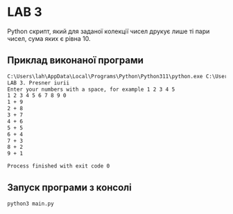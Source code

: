 # LAB 3 

Python скрипт, який для заданої колекції чисел друкує лише ті пари чисел, сума яких є
рівна 10.

## Приклад виконаної програми
```txt
C:\Users\lah\AppData\Local\Programs\Python\Python311\python.exe C:\Users\lah\Documents\GitHub\nulp_trash\LAB1\main.py 
LAB 3. Presner iurii
Enter your numbers with a space, for example 1 2 3 4 5
1 2 3 4 5 6 7 8 9 0
1 + 9
2 + 8
3 + 7
4 + 6
5 + 5
6 + 4
7 + 3
8 + 2
9 + 1

Process finished with exit code 0
```
## Запуск програми з консолі
```bash
python3 main.py
```


